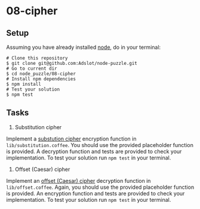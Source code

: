 # 08-cipher

## Setup

Assuming you have already installed [node](https://nodejs.org/), do in your terminal:

```shell
# Clone this repository
$ git clone git@github.com:Adslot/node-puzzle.git
# Go to current dir
$ cd node_puzzle/08-cipher
# Install npm dependencies
$ npm install
# Test your solution
$ npm test
```

## Tasks

1. Substitution cipher

  Implement a [substution cipher](https://en.wikipedia.org/wiki/Substitution_cipher) encryption function in `lib/substitution.coffee`.
  You should use the provided placeholder function is provided.
  A decryption function and tests are provided to check your implementation.
  To test your solution run `npm test` in your terminal.

1. Offset (Caesar) cipher

  Implement an [offset (Caesar) cipher](https://en.wikipedia.org/wiki/Caesar_cipher) decryption function in `lib/offset.coffee`.
  Again, you should use the provided placeholder function is provided.
  An encryption function and tests are provided to check your implementation.
  To test your solution run `npm test` in your terminal.

